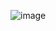 ![image](https://github.com/companyakis/flutter-bootcamp/assets/77589867/01f3fc93-eea8-49d1-b212-466cabc72e43)

